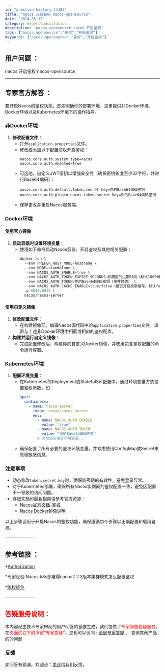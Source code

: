 ```yaml
---
id: "question-history-13483"
title: "nacos 开启鉴权 nacos-opensource"
date: "2024-05-17"
category: expertConsultation
description: "nacos-opensource nacos 开启鉴权"
tags: ["nacos-opensource","鉴权","开启鉴权"]
keywords: ["nacos-opensource","鉴权","开启鉴权"]
---
```


## 用户问题 ： 
 nacos 开启鉴权 nacos-opensource 

---------------
## 专家官方解答 ：

要开启Nacos的鉴权功能，首先明确你的部署环境，这里提供非Docker环境、Docker环境以及Kubernetes环境下的操作指导。

### 非Docker环境

1. **修改配置文件**：
   - 打开`application.properties`文件。
   - 修改或添加以下配置项以开启鉴权：
     ```properties
     nacos.core.auth.system.type=nacos
     nacos.core.auth.enabled=true
     ```
   - 可选地，自定义JWT密钥以增强安全性（确保密钥长度至少32字符，并进行Base64编码）：
     ```properties
     nacos.core.auth.default.token.secret.key=你的Base64编码密钥
     nacos.core.auth.plugin.nacos.token.secret.key=你的Base64编码密钥
     ```
   - 保存更改并重启Nacos服务端。

### Docker环境

#### 使用官方镜像

1. **启动容器时设置环境变量**：
   - 使用如下命令启动Nacos容器，开启鉴权及其他相关配置：
     ```powershell
     docker run \
       --env PREFER_HOST_MODE=hostname \
       --env MODE=standalone \
       --env NACOS_AUTH_ENABLE=true \
       --env NACOS_AUTH_TOKEN_EXPIRE_SECONDS=你期望的过期时间（默认18000秒） \
       --env NACOS_AUTH_TOKEN=你的Base64编码密钥（推荐修改） \
       --env NACOS_AUTH_CACHE_ENABLE=true/false（是否开启权限缓存，默认false） \
       -p 8848:8848 \
       nacos/nacos-server
     ```

#### 使用自定义镜像

1. **修改配置文件**：
   - 在构建镜像前，编辑Nacos源代码中的`application.properties`文件，设置与上述非Docker环境中相同或相似的鉴权配置。
2. **构建并运行自定义镜像**：
   - 完成配置修改后，构建你的自定义Docker镜像，并使用包含鉴权配置的命令运行容器。

### Kubernetes环境

1. **配置环境变量**：
   - 在Kubernetes的Deployment或StatefulSet配置中，通过环境变量方式设置鉴权参数，如：
     ```yaml
     spec:
       containers:
         - name: nacos-server
           image: nacos/nacos-server
           env:
             - name: NACOS_AUTH_ENABLE
               value: "true"
             - name: NACOS_AUTH_TOKEN
               value: "你的Base64编码密钥"
             # 其他鉴权相关环境变量...
     ```
   - 确保配置了所有必要的鉴权环境变量，并考虑使用ConfigMap或Secret来管理敏感信息。

### 注意事项

- 动态修改`token.secret.key`时，确保新密钥的有效性，避免登录异常。
- 对于Kubernetes部署，确保所有Nacos实例间的鉴权配置一致，避免因配置不一导致的访问问题。
- 详细文档和最新指南请参考官方资源：
  - [Nacos官方文档-鉴权](https://nacos.io/docs/latest/guide/user/auth/)
  - [Nacos Docker镜像说明](https://github.com/nacos-group/nacos-docker)
  
以上步骤适用于开启Nacos的鉴权功能，确保遵循每个步骤以正确配置和启用鉴权。


<font color="#949494">---------------</font> 


## 参考链接 ：

*[Authorization](https://nacos.io/docs/latest/guide/user/auth)
 
 *专家经验:Nacos k8s部署得nacos2.2.3版本集群模式怎么配置鉴权 
 
 *[鉴权插件](https://nacos.io/docs/latest/plugin/auth-plugin)


 <font color="#949494">---------------</font> 
 


## <font color="#FF0000">答疑服务说明：</font> 

本内容经由技术专家审阅的用户问答的镜像生成，我们提供了<font color="#FF0000">专家智能答疑服务</font>，在<font color="#FF0000">页面的右下的浮窗”专家答疑“</font>。您也可以访问 : [全局专家答疑](https://opensource.alibaba.com/chatBot) 。 咨询其他产品的的问题

### 反馈
如问答有错漏，欢迎点：[差评](https://ai.nacos.io/user/feedbackByEnhancerGradePOJOID?enhancerGradePOJOId=13908)给我们反馈。
